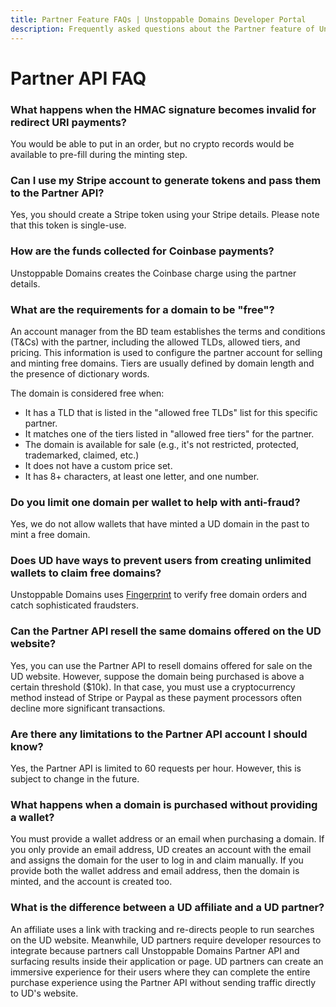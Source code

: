```yaml
---
title: Partner Feature FAQs | Unstoppable Domains Developer Portal
description: Frequently asked questions about the Partner feature of Unstoppable Domains.
---
```


# Partner API FAQ

### What happens when the HMAC signature becomes invalid for redirect URI payments?

You would be able to put in an order, but no crypto records would be available to pre-fill during the minting step.

### Can I use my Stripe account to generate tokens and pass them to the Partner API?

Yes, you should create a Stripe token using your Stripe details. Please note that this token is single-use.

### How are the funds collected for Coinbase payments?

Unstoppable Domains creates the Coinbase charge using the partner details.

### What are the requirements for a domain to be "free"?

An account manager from the BD team establishes the terms and conditions (T&Cs) with the partner, including the allowed TLDs, allowed tiers, and pricing. This information is used to configure the partner account for selling and minting free domains. Tiers are usually defined by domain length and the presence of dictionary words.

The domain is considered free when:

* It has a TLD that is listed in the "allowed free TLDs" list for this specific partner.
* It matches one of the tiers listed in "allowed free tiers" for the partner.
* The domain is available for sale (e.g., it's not restricted, protected, trademarked, claimed, etc.)
* It does not have a custom price set.
* It has 8+ characters, at least one letter, and one number.

### Do you limit one domain per wallet to help with anti-fraud?

Yes, we do not allow wallets that have minted a UD domain in the past to mint a free domain.

### Does UD have ways to prevent users from creating unlimited wallets to claim free domains?

Unstoppable Domains uses [Fingerprint](https://fingerprint.com/) to verify free domain orders and catch sophisticated fraudsters.

### Can the Partner API resell the same domains offered on the UD website?

Yes, you can use the Partner API to resell domains offered for sale on the UD website. However, suppose the domain being purchased is above a certain threshold ($10k). In that case, you must use a cryptocurrency method instead of Stripe or Paypal as these payment processors often decline more significant transactions.

### Are there any limitations to the Partner API account I should know?

Yes, the Partner API is limited to 60 requests per hour. However, this is subject to change in the future.

### What happens when a domain is purchased without providing a wallet?

You must provide a wallet address or an email when purchasing a domain. If you only provide an email address, UD creates an account with the email and assigns the domain for the user to log in and claim manually. If you provide both the wallet address and email address, then the domain is minted, and the account is created too.

### What is the difference between a UD affiliate and a UD partner?

An affiliate uses a link with tracking and re-directs people to run searches on the UD website. Meanwhile, UD partners require developer resources to integrate because partners call Unstoppable Domains Partner API and surfacing results inside their application or page. UD partners can create an immersive experience for their users where they can complete the entire purchase experience using the Partner API without sending traffic directly to UD's website.
